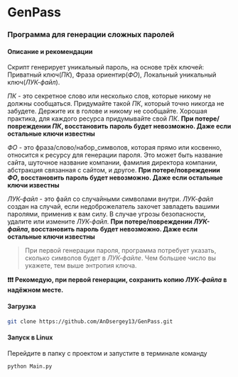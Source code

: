 # GenPass

### Программа для генерации сложных паролей

#### Описание и рекомендации
Скрипт генерирует уникальный пароль, на основе трёх ключей: Приватный ключ(_ПК_), Фраза ориентир(_ФО_), Локальный уникальный ключ(_ЛУК-файл_).

_ПК_ - это секретное слово или несколько слов, которые никому не должны сообщаться. Придумайте такой _ПК_, который точно никогда не забудете. Держите их в голове и никому не сообщайте. Хорошая практика, для каждого ресурса придумывайте свой _ПК_.
**При потере/повреждении _ПК_, восстановить пароль будет невозможно. Даже если остальные ключи известны**

_ФО_ - это фраза/слово/набор_символов, которая прямо или косвенно, относится к ресурсу для  генерации пароля. Это может быть название сайта, шуточное название компании, фамилия директора компании, абстракция связанная с сайтом, и другое. 
**При потере/повреждении _ФО_, восстановить пароль будет невозможно. Даже если остальные ключи известны**

_ЛУК-файл_ - это файл со случайными символами внутри. _ЛУК-файл_ создан на случай, если недоброжелатель захочет завладеть вашими паролями, применив к вам силу. В случае угрозы безопасности, удалите или измените _ЛУК-файл_. 
**При потере/повреждении _ЛУК-файла_, восстановить пароль будет невозможно. Даже если остальные ключи известны**

> При первой генерации пароля, программа потребует указать, сколько символов будет в _ЛУК-файле_. Чем большее число вы укажете, тем выше энтропия ключа.

**❗❗❗ Рекомедую, при первой генерации, сохранить копию _ЛУК-файла_ в надёжном месте.**

#### Загрузка
```sh
git clone https://github.com/AnDsergey13/GenPass.git
```

#### Запуск в Linux
Перейдите в папку с проектом и запустите в терминале команду
```sh
python Main.py
```
